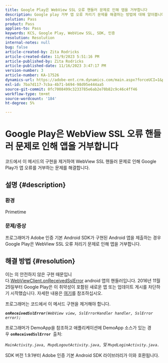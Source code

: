 ```yaml
---
title: Google Play은 WebView SSL 오류 핸들러 문제로 인해 앱을 거부합니다
description: Google play 거부 앱 오류 처리기 문제를 해결하는 방법에 대해 알아봅니다.
solution: Pass
product: Pass
applies-to: Pass
keywords: KCS, Google Play, WebView SSL, SDK, 인증
resolution: Resolution
internal-notes: null
bug: false
article-created-by: Zita Rodricks
article-created-date: 11/9/2023 5:51:16 PM
article-published-by: Zita Rodricks
article-published-date: 11/16/2023 3:47:17 PM
version-number: 3
article-number: KA-17526
dynamics-url: https://adobe-ent.crm.dynamics.com/main.aspx?forceUCI=1&pagetype=entityrecord&etn=knowledgearticle&id=12e77291-287f-ee11-8179-6045bd006b4b
exl-id: 7ba7d117-7cba-4b71-b694-98d95e444aa5
source-git-commit: 0fc7008499c3233785e6ab2e70b82c9c46c4ff46
workflow-type: tm+mt
source-wordcount: '184'
ht-degree: 5%

---
```


# Google Play은 WebView SSL 오류 핸들러 문제로 인해 앱을 거부합니다


코드에서 이 메서드의 구현을 제거하여 WebView SSL 핸들러 문제로 인해 Google Play가 앱 오류를 거부하는 문제를 해결합니다.

## 설명 {#description}


### <b>환경</b>

Primetime



### <b>문제/증상</b>

프로그래머가 Adobe 인증 기본 Android SDK가 구현된 Android 앱을 제출하는 경우 Google Play은 WebView SSL 오류 처리기 문제로 인해 앱을 거부합니다.


## 해결 방법 {#resolution}


이는 의 안전하지 않은 구현 때문입니다.[WebViewClient.onReceivedSslError](https://developer.android.com/reference/android/webkit/WebViewClient.html#onReceivedSslError%28android.webkit.WebView,%20android.webkit.SslErrorHandler,%20android.net.http.SslError%29) android 앱의 핸들러입니다. 2016년 11월 25일부터 Google Play은 이 취약성이 포함된 새로운 앱 또는 업데이트 게시를 차단하기 시작했습니다. 자세한 내용은 [여기](https://support.google.com/faqs/answer/7071387?hl=en)를 참조하십시오.

프로그래머는 코드에서 이 메서드 구현을 제거해야 합니다.

<b>*`onReceivedSslError`</b>`(WebView view, SslErrorHandler handler, SslError error);`*

프로그래머가 DemoApp을 참조하고 애플리케이션에 DemoApp 소스가 있는 경우 <b>`onReceivedSslError `</b>출처:

*`MainActivity.java, MvpdLogoutActivity.java,` 및 `MvpdLoginActivity.java.`*

SDK 버전 1.9.1부터 Adobe 인증 기본 Android SDK 라이브러리가 이와 호환됩니다.
